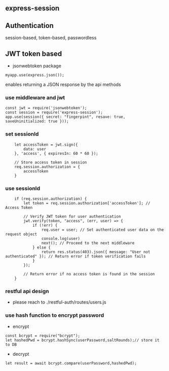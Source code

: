 ## express-session
## Authentication
 session-based,
token-based,
passwordless

## JWT token based
- jsonwebtoken package
```
myapp.use(express.json());
```
enables returning a JSON response by the api methods
### use middleware and jwt
```
const jwt = require('jsonwebtoken');
const session = require('express-session');
app.use(session({ secret: "fingerpint", resave: true, saveUninitialized: true }));
```
### set sessionId
```
    let accessToken = jwt.sign({
        data: user
    }, 'access', { expiresIn: 60 * 60 });

    // Store access token in session
    req.session.authorization = {
        accessToken
    }
```
### use sessionId
```
    if (req.session.authorization) {
        let token = req.session.authorization['accessToken']; // Access Token
        
        // Verify JWT token for user authentication
        jwt.verify(token, "access", (err, user) => {
            if (!err) {
                req.user = user; // Set authenticated user data on the request object
                console.log(user)
                next(); // Proceed to the next middleware
            } else {
                return res.status(403).json({ message: "User not authenticated" }); // Return error if token verification fails
            }
        });
        
        // Return error if no access token is found in the session
    }
```

### restful api design 
- please reach to ./restful-auth/routes/users.js

### use hash function to encrypt password

- encrypt

```
const bcrypt = require("bcrypt");
let hashedPwd = bcrypt.hashSync(userPassword,saltRounds);// store it to DB

```

- decrypt
```
let result = await bcrypt.compare(userPassword,hashedPwd);
```